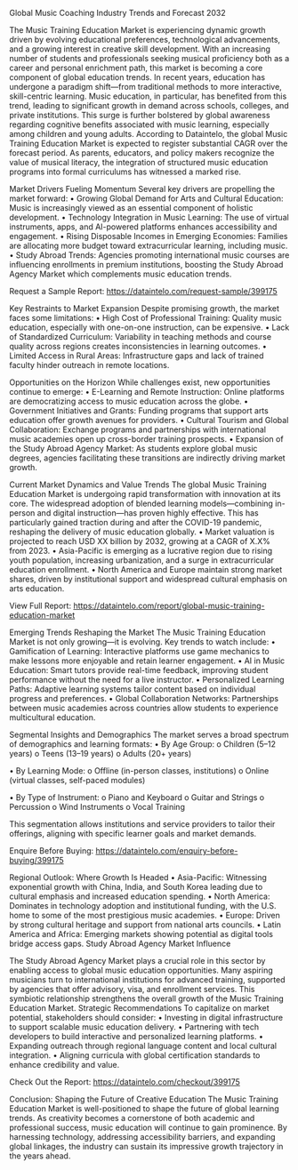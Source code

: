 Global Music Coaching Industry Trends and Forecast 2032

The Music Training Education Market is experiencing dynamic growth driven by evolving educational preferences, technological advancements, and a growing interest in creative skill development. With an increasing number of students and professionals seeking musical proficiency both as a career and personal enrichment path, this market is becoming a core component of global education trends.
In recent years, education has undergone a paradigm shift—from traditional methods to more interactive, skill-centric learning. Music education, in particular, has benefited from this trend, leading to significant growth in demand across schools, colleges, and private institutions. This surge is further bolstered by global awareness regarding cognitive benefits associated with music learning, especially among children and young adults.
According to Dataintelo, the global Music Training Education Market is expected to register substantial CAGR over the forecast period. As parents, educators, and policy makers recognize the value of musical literacy, the integration of structured music education programs into formal curriculums has witnessed a marked rise.

Market Drivers Fueling Momentum
Several key drivers are propelling the market forward:
•	Growing Global Demand for Arts and Cultural Education: Music is increasingly viewed as an essential component of holistic development.
•	Technology Integration in Music Learning: The use of virtual instruments, apps, and AI-powered platforms enhances accessibility and engagement.
•	Rising Disposable Incomes in Emerging Economies: Families are allocating more budget toward extracurricular learning, including music.
•	Study Abroad Trends: Agencies promoting international music courses are influencing enrollments in premium institutions, boosting the Study Abroad Agency Market which complements music education trends.

Request a Sample Report:
https://dataintelo.com/request-sample/399175 

Key Restraints to Market Expansion
Despite promising growth, the market faces some limitations:
•	High Cost of Professional Training: Quality music education, especially with one-on-one instruction, can be expensive.
•	Lack of Standardized Curriculum: Variability in teaching methods and course quality across regions creates inconsistencies in learning outcomes.
•	Limited Access in Rural Areas: Infrastructure gaps and lack of trained faculty hinder outreach in remote locations.

Opportunities on the Horizon
While challenges exist, new opportunities continue to emerge:
•	E-Learning and Remote Instruction: Online platforms are democratizing access to music education across the globe.
•	Government Initiatives and Grants: Funding programs that support arts education offer growth avenues for providers.
•	Cultural Tourism and Global Collaboration: Exchange programs and partnerships with international music academies open up cross-border training prospects.
•	Expansion of the Study Abroad Agency Market: As students explore global music degrees, agencies facilitating these transitions are indirectly driving market growth.

Current Market Dynamics and Value Trends
The global Music Training Education Market is undergoing rapid transformation with innovation at its core. The widespread adoption of blended learning models—combining in-person and digital instruction—has proven highly effective. This has particularly gained traction during and after the COVID-19 pandemic, reshaping the delivery of music education globally.
•	Market valuation is projected to reach USD XX billion by 2032, growing at a CAGR of X.X% from 2023.
•	Asia-Pacific is emerging as a lucrative region due to rising youth population, increasing urbanization, and a surge in extracurricular education enrollment.
•	North America and Europe maintain strong market shares, driven by institutional support and widespread cultural emphasis on arts education.

View Full Report:
https://dataintelo.com/report/global-music-training-education-market

Emerging Trends Reshaping the Market
The Music Training Education Market is not only growing—it is evolving. Key trends to watch include:
•	Gamification of Learning: Interactive platforms use game mechanics to make lessons more enjoyable and retain learner engagement.
•	AI in Music Education: Smart tutors provide real-time feedback, improving student performance without the need for a live instructor.
•	Personalized Learning Paths: Adaptive learning systems tailor content based on individual progress and preferences.
•	Global Collaboration Networks: Partnerships between music academies across countries allow students to experience multicultural education.

Segmental Insights and Demographics
The market serves a broad spectrum of demographics and learning formats:
•	By Age Group:
o	Children (5–12 years)
o	Teens (13–19 years)
o	Adults (20+ years)

•	By Learning Mode:
o	Offline (in-person classes, institutions)
o	Online (virtual classes, self-paced modules)

•	By Type of Instrument:
o	Piano and Keyboard
o	Guitar and Strings
o	Percussion
o	Wind Instruments
o	Vocal Training

This segmentation allows institutions and service providers to tailor their offerings, aligning with specific learner goals and market demands.

Enquire Before Buying:
https://dataintelo.com/enquiry-before-buying/399175 

Regional Outlook: Where Growth Is Headed
•	Asia-Pacific: Witnessing exponential growth with China, India, and South Korea leading due to cultural emphasis and increased education spending.
•	North America: Dominates in technology adoption and institutional funding, with the U.S. home to some of the most prestigious music academies.
•	Europe: Driven by strong cultural heritage and support from national arts councils.
•	Latin America and Africa: Emerging markets showing potential as digital tools bridge access gaps.
Study Abroad Agency Market Influence

The Study Abroad Agency Market plays a crucial role in this sector by enabling access to global music education opportunities. Many aspiring musicians turn to international institutions for advanced training, supported by agencies that offer advisory, visa, and enrollment services. This symbiotic relationship strengthens the overall growth of the Music Training Education Market.
Strategic Recommendations
To capitalize on market potential, stakeholders should consider:
•	Investing in digital infrastructure to support scalable music education delivery.
•	Partnering with tech developers to build interactive and personalized learning platforms.
•	Expanding outreach through regional language content and local cultural integration.
•	Aligning curricula with global certification standards to enhance credibility and value.

Check Out the Report:
https://dataintelo.com/checkout/399175

Conclusion: Shaping the Future of Creative Education
The Music Training Education Market is well-positioned to shape the future of global learning trends. As creativity becomes a cornerstone of both academic and professional success, music education will continue to gain prominence. By harnessing technology, addressing accessibility barriers, and expanding global linkages, the industry can sustain its impressive growth trajectory in the years ahead.
